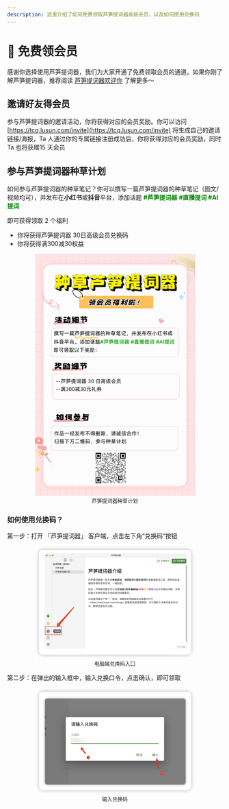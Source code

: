```yaml
---
description: 这里介绍了如何免费领取芦笋提词器高级会员，以及如何使用兑换码
---
```


# 🥳 免费领会员

感谢你选择使用芦笋提词器，我们为大家开通了免费领取会员的通道。如果你刚了解芦笋提词器，推荐阅读 [芦笋提词器欢迎你](../) 了解更多～

## 邀请好友得会员

参与芦笋提词器的邀请活动，你将获得对应的会员奖励。你可以访问 [https://tcq.lusun.com/invite](https://tcq.lusun.com/invite) 将生成自己的邀请链接/海报，Ta 人通过你的专属链接注册成功后，你将获得对应的会员奖励，同时 Ta 也将获赠15 天会员

## 参与芦笋提词器种草计划

如何参与芦笋提词器的种草笔记？你可以撰写一篇芦笋提词器的种草笔记（图文/视频均可），并发布在**小红书**或**抖音**平台，添加话题 <span style="color:green;"> **#芦笋提词器**</span> <span style="color:green;">**#直播提词 #AI提词​**</span>

即可获得领取 2 个福利

* 你将获得芦笋提词器 30日高级会员兑换码
* 你将获得满300减30权益

<div align="center">
  <img src="../public/.gitbook/assets/Tzhongcao.png" alt="" width="375">
  <p align="center" style="font-size:12px; margin-top:0;" >芦笋提词器种草计划</p>
</div>


### 如何使用兑换码？

第一步：打开 「芦笋提词器」 客户端，点击左下角“兑换码”按钮

<div align="center">
  <img src="../public/.gitbook/assets/duihuama1.png" alt="" width="375">
  <p align="center" style="font-size:12px; margin-top:0;" >电脑端兑换码入口</p>
</div>

第二步：在弹出的输入框中，输入兑换口令，点击确认，即可领取

<div align="center">
  <img src="../public/.gitbook/assets/duihuanma2.png" alt="" width="375">
  <p align="center" style="font-size:12px; margin-top:0;" >输入兑换码</p>
</div>
